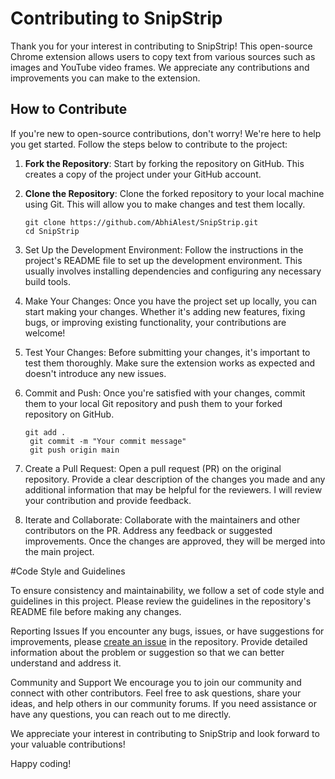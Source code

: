 # Contributing to SnipStrip

Thank you for your interest in contributing to SnipStrip! This open-source Chrome extension allows users to copy text from various sources such as images and YouTube video frames. We appreciate any contributions and improvements you can make to the extension.

## How to Contribute

If you're new to open-source contributions, don't worry! We're here to help you get started. Follow the steps below to contribute to the project:

1. **Fork the Repository**: Start by forking the repository on GitHub. This creates a copy of the project under your GitHub account.

2. **Clone the Repository**: Clone the forked repository to your local machine using Git. This will allow you to make changes and test them locally.

   ```shell
   git clone https://github.com/AbhiAlest/SnipStrip.git
   cd SnipStrip
   ```
3. Set Up the Development Environment: Follow the instructions in the project's README file to set up the development environment. This usually involves installing dependencies and configuring any necessary build tools.

4. Make Your Changes: Once you have the project set up locally, you can start making your changes. Whether it's adding new features, fixing bugs, or improving existing functionality, your contributions are welcome!

5. Test Your Changes: Before submitting your changes, it's important to test them thoroughly. Make sure the extension works as expected and doesn't introduce any new issues.

6. Commit and Push: Once you're satisfied with your changes, commit them to your local Git repository and push them to your forked repository on GitHub.
   ```shell
   git add .
    git commit -m "Your commit message"
    git push origin main
   ```
7. Create a Pull Request: Open a pull request (PR) on the original repository. Provide a clear description of the changes you made and any additional information that may be helpful for the reviewers. I will review your contribution and provide feedback.  
 
8. Iterate and Collaborate: Collaborate with the maintainers and other contributors on the PR. Address any feedback or suggested improvements. Once the changes are approved, they will be merged into the main project.



#Code Style and Guidelines

To ensure consistency and maintainability, we follow a set of code style and guidelines in this project. Please review the guidelines in the repository's README file before making any changes.

Reporting Issues
If you encounter any bugs, issues, or have suggestions for improvements, please [create an issue](https://github.com/AbhiAlest/SnipStrip/issues) in the repository. Provide detailed information about the problem or suggestion so that we can better understand and address it.

Community and Support
We encourage you to join our community and connect with other contributors. Feel free to ask questions, share your ideas, and help others in our community forums. If you need assistance or have any questions, you can reach out to me directly. 

We appreciate your interest in contributing to SnipStrip and look forward to your valuable contributions!

Happy coding!
